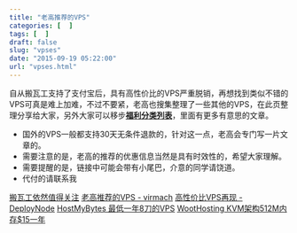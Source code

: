 ```yaml
---
title: "老高推荐的VPS"
categories: [  ]
tags: [  ]
draft: false
slug: "vpses"
date: "2015-09-19 05:22:00"
url: "vpses.html"
---
```


自从搬瓦工支持了支付宝后，具有高性价比的VPS严重脱销，再想找到类似不错的VPS可真是难上加难，不过不要紧，老高也搜集整理了一些其他的VPS，在此页整理分享给大家，另外大家可以移步[**福利分类列表**][1]，里面有更多有意思的文章。

- 国外的VPS一般都支持30天无条件退款的，针对这一点，老高会专门写一片文章的。
- 需要注意的是，老高的推荐的优惠信息当然是具有时效性的，希望大家理解。
- 需要提醒的是，链接中可能会带有小尾巴，介意的同学请饶道。
- 代付的请联系我


[搬瓦工依然值得关注][2]
[老高推荐的VPS - virmach][3]
[高性价比VPS再现 - DeployNode][4]
[HostMyBytes 最低一年8刀的VPS][5]
[WootHosting KVM架构512M内存$15一年][6]


  [1]: https://blog.phpgao.com/category/bonus/
  [2]: https://blog.phpgao.com/vps.html
  [3]: https://blog.phpgao.com/virmach.html
  [4]: https://blog.phpgao.com/deploynode.html
  [5]: https://blog.phpgao.com/hostmybytes.html
  [6]: https://blog.phpgao.com/woothosting.html